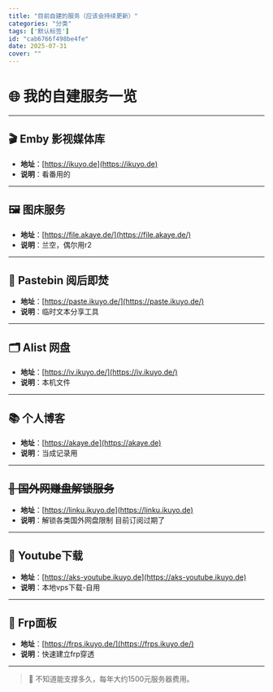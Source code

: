 ```yaml
---
title: "目前自建的服务（应该会持续更新）"
categories: "分类"
tags: ['默认标签']
id: "cab6766f498be4fe"
date: 2025-07-31
cover: ""
---
```


# 🌐 我的自建服务一览

---

## 🎬 Emby 影视媒体库
- **地址**：[https://ikuyo.de](https://ikuyo.de)
- **说明**：看番用的

---

## 🖼 图床服务
- **地址**：[https://file.akaye.de/](https://file.akaye.de/)
- **说明**：兰空，偶尔用r2

---

## 📝 Pastebin 阅后即焚
- **地址**：[https://paste.ikuyo.de/](https://paste.ikuyo.de/)
- **说明**：临时文本分享工具

---

## 🗂 Alist 网盘
- **地址**：[https://iv.ikuyo.de/](https://iv.ikuyo.de/)
- **说明**：本机文件

---

## 📚 个人博客
- **地址**：[https://akaye.de](https://akaye.de)
- **说明**：当成记录用

---

## ~~💸 国外网赚盘解锁服务~~
- **地址**：[https://linku.ikuyo.de](https://linku.ikuyo.de)
- **说明**：解锁各类国外网盘限制 目前订阅过期了

---
## 💸 Youtube下载
- **地址**：[https://aks-youtube.ikuyo.de](https://aks-youtube.ikuyo.de)
- **说明**：本地vps下载-自用

---
## 💸 Frp面板
- **地址**：[https://frps.ikuyo.de/](https://frps.ikuyo.de/)
- **说明**：快速建立frp穿透

---










> 🚧 不知道能支撑多久，每年大约1500元服务器费用。
